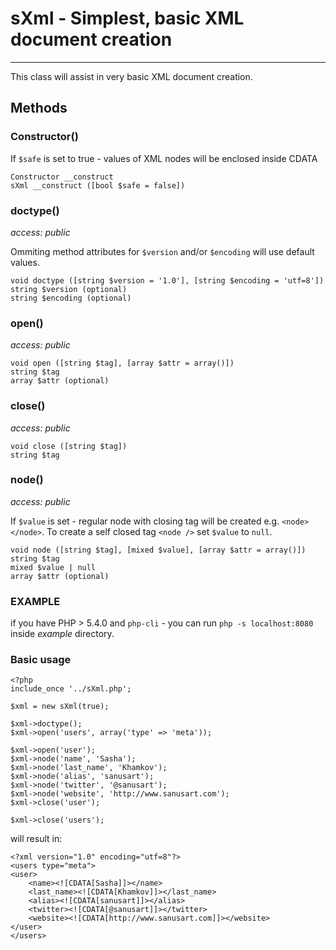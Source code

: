 # sXml - Simplest, basic XML document creation

---

This class will assist in very basic XML document creation.

## Methods

### Constructor()
If `$safe` is set to true - values of XML nodes will be enclosed inside CDATA
```
Constructor __construct
sXml __construct ([bool $safe = false])
```

### doctype()
_access: public_

Ommiting method attributes for `$version` and/or `$encoding` will use default values.
```
void doctype ([string $version = '1.0'], [string $encoding = 'utf=8'])
string $version (optional)
string $encoding (optional)
```

### open()
_access: public_
```
void open ([string $tag], [array $attr = array()])
string $tag
array $attr (optional)
```

### close()
_access: public_
```
void close ([string $tag])
string $tag
```

### node()
_access: public_

If `$value` is set - regular node with closing tag will be created e.g. `<node></node>`. To create a self closed tag `<node />` set `$value` to `null`.
```
void node ([string $tag], [mixed $value], [array $attr = array()])
string $tag
mixed $value | null
array $attr (optional)
```

### EXAMPLE

if you have PHP > 5.4.0 and `php-cli` - you can run `php -s localhost:8080` inside *example* directory.

### Basic usage

```
<?php
include_once '../sXml.php';

$xml = new sXml(true);

$xml->doctype();
$xml->open('users', array('type' => 'meta'));

$xml->open('user');
$xml->node('name', 'Sasha');
$xml->node('last_name', 'Khamkov');
$xml->node('alias', 'sanusart');
$xml->node('twitter', '@sanusart');
$xml->node('website', 'http://www.sanusart.com');
$xml->close('user');

$xml->close('users');
```
will result in:

```
<?xml version="1.0" encoding="utf=8"?>
<users type="meta">
<user>
    <name><![CDATA[Sasha]]></name>
	<last_name><![CDATA[Khamkov]]></last_name>
	<alias><![CDATA[sanusart]]></alias>
	<twitter><![CDATA[@sanusart]]></twitter>
	<website><![CDATA[http://www.sanusart.com]]></website>
</user>
</users>
```